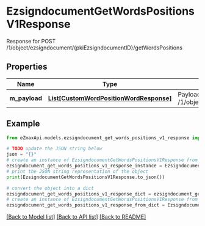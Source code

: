 # EzsigndocumentGetWordsPositionsV1Response

Response for POST /1/object/ezsigndocument/{pkiEzsigndocumentID}/getWordsPositions

## Properties

Name | Type | Description | Notes
------------ | ------------- | ------------- | -------------
**m_payload** | [**List[CustomWordPositionWordResponse]**](CustomWordPositionWordResponse.md) | Payload for POST /1/object/ezsigndocument/{pkiEzsigndocumentID}/getWordsPositions | 

## Example

```python
from eZmaxApi.models.ezsigndocument_get_words_positions_v1_response import EzsigndocumentGetWordsPositionsV1Response

# TODO update the JSON string below
json = "{}"
# create an instance of EzsigndocumentGetWordsPositionsV1Response from a JSON string
ezsigndocument_get_words_positions_v1_response_instance = EzsigndocumentGetWordsPositionsV1Response.from_json(json)
# print the JSON string representation of the object
print(EzsigndocumentGetWordsPositionsV1Response.to_json())

# convert the object into a dict
ezsigndocument_get_words_positions_v1_response_dict = ezsigndocument_get_words_positions_v1_response_instance.to_dict()
# create an instance of EzsigndocumentGetWordsPositionsV1Response from a dict
ezsigndocument_get_words_positions_v1_response_from_dict = EzsigndocumentGetWordsPositionsV1Response.from_dict(ezsigndocument_get_words_positions_v1_response_dict)
```
[[Back to Model list]](../README.md#documentation-for-models) [[Back to API list]](../README.md#documentation-for-api-endpoints) [[Back to README]](../README.md)



